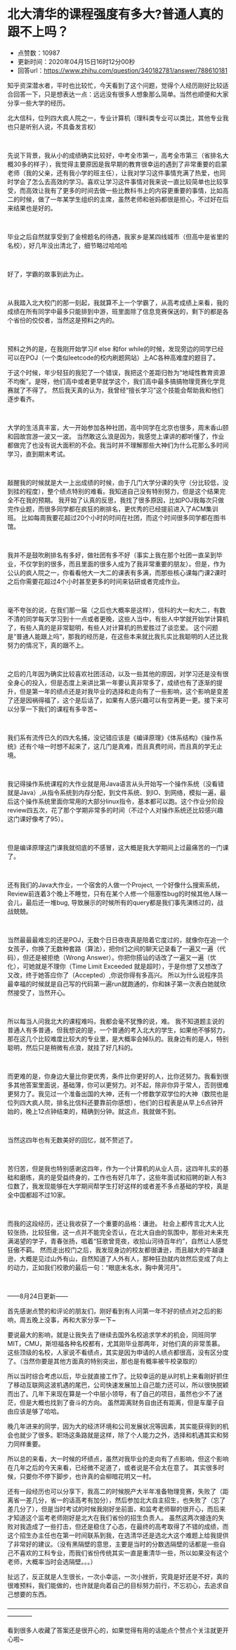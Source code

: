 # 北大清华的课程强度有多大?普通人真的跟不上吗？
- 点赞数：10987
- 更新时间：2020年04月15日16时12分00秒
- 回答url：https://www.zhihu.com/question/340182781/answer/788610181
<body>
 <p data-pid="PdeBWISo">知乎资深潜水者，平时也比较忙，今天看到了这个问题，觉得个人经历刚好比较适合回答一下，只是想表达一点：远远没有很多人想象那么简单。当然也顺便和大家分享一些大学的经历。</p>
 <p data-pid="ieaWvEKz">北大信科，位列四大疯人院之一，专业计算机（理科类专业可以类比，其他专业我也只是听别人说，不具备发言权）</p>
 <p class="ztext-empty-paragraph"><br></p>
 <p data-pid="mczbcpQz">先说下背景，我从小的成绩确实比较好，中考全市第一，高考全市第三（省排名大概30多的样子），我觉得主要原因是我早期的教育很幸运的遇到了非常重要的启蒙老师（我的父亲，还有我小学的班主任），让我对学习这件事情充满了热爱，也同时学会了怎么去高效的学习。喜欢让学习这件事情对我来说一直比较简单也比较享受，而高效让我有了更多的时间去做一些比教科书上的内容更重要的事情，比如高二的时候，做了一年某学生组织的主席，虽然老师和爸妈都很是担心，不过好在后来结果也是好的。</p>
 <p class="ztext-empty-paragraph"><br></p>
 <p data-pid="_Lu9sdiI">毕业之后自然就享受到了金榜题名的待遇，我家乡是某四线城市（但高中是省里的名校），好几年没出清北了，细节略过哈哈哈</p>
 <p class="ztext-empty-paragraph"><br></p>
 <p data-pid="qmEvETMr">好了，学霸的故事到此为止。</p>
 <p class="ztext-empty-paragraph"><br></p>
 <p data-pid="5oSrI_ns">从我踏入北大校门的那一刻起，我就算不上一个学霸了，从高考成绩上来看，我的成绩在所有同学中最多只能排到中游，班里面除了信息竞赛保送的，剩下的都是各个省份的佼佼者，当然这是预料之内的。</p>
 <p class="ztext-empty-paragraph"><br></p>
 <p data-pid="Ci5ttwo7">预料之外的是，在我刚开始学习if else 和for while的时候，发现旁边的同学已经可以在POJ（一个类似leetcode的校内刷题网站）上AC各种高难度的题目了。</p>
 <p data-pid="DTQJ-NNL">于这个时候，年少轻狂的我犯了一个错误，我把这个差距归咎为“地域性教育资源不均衡”。是呀，他们高中或者更早就学这个，我们高中最多搞搞物理竞赛化学竞赛就了不得了。 然后我天真的认为，我曾经“擅长学习”这个技能会帮助我和他们逐步看齐。</p>
 <p class="ztext-empty-paragraph"><br></p>
 <p data-pid="FfK7keKo">大学的生活真丰富，大一开始参加各种社团，高中同学在北京也很多，周末香山颐和园故宫游一波又一波。 当然敢这么浪是因为，我感觉上课讲的都听懂了，作业都做完了也没有说大面积的不会。我当时并不理解那些大神们为什么花那么多时间学习，直到期末考试。</p>
 <p class="ztext-empty-paragraph"><br></p>
 <p data-pid="KwGOn0iw">敲醒我的时候就是大一上出成绩的时候，由于几门大学分课的失守（分比较低，没到挂的程度），整个绩点特别的难看。我知道自己没有特别努力，但是这个结果完全不在我的预期。 我开始了认真的反思，我找了很多原因，比如POJ我每次只做完作业题，而很多同学都在疯狂的刷排名，更优秀的已经提前进入了ACM集训班。 比如每周我要花超过20个小时的时间在社团，而这个时间很多同学都在图书馆。</p>
 <p class="ztext-empty-paragraph"><br></p>
 <p data-pid="tpYiKPJM">我并不是鼓吹刷排名有多好，做社团有多不好（事实上我在那个社团一直呆到毕业，不仅学到的很多，而且里面的很多人成为了我非常重要的朋友）。但是，作为公认的疯人院之一，你看看他大一大二的课表有多满，而那些核心课每门课2课时之后你需要花超过4个小时甚至更多的时间来钻研或者完成作业。</p>
 <p class="ztext-empty-paragraph"><br></p>
 <p data-pid="2K30z-ES">毫不夸张的说，在我们那一届（之后也大概率是这样），信科的大一和大二，有数不清的同学每天学习到十一点或者更晚，这些人当中，有些人中学就开始学计算机了，有些人真的是非常聪明，有些人对计算机的热爱胜过了谈恋爱。 这个问题是“普通人能跟上吗”，那我的经历是，在这些本来就比我扎实比我聪明的人还比我努力的情况下，真的跟不上。</p>
 <p class="ztext-empty-paragraph"><br></p>
 <p data-pid="IZwTQNa0">之后的几年因为确实比较喜欢社团活动，以及一些其他的原因，对学习还是没有很全身心的投入，但是态度上来讲比第一年要认真非常多了，成绩也有了逐渐的提升，但是第一年的绩点还是对我毕业的选择和走向有了一些影响，这个影响是变差了还是因祸得福了，这个是后话了，如果有人感兴趣可以有空再更一更。接下来可以分享一下我们的课程有多辛苦~</p>
 <p class="ztext-empty-paragraph"><br></p>
 <p data-pid="VopCasrN">我们系有流传已久的四大名捕，没记错应该是《编译原理》《体系结构》《操作系统》还有个啥一时想不起来了，这几门是真难，而且真费时间，而且真的学无止境。</p>
 <p class="ztext-empty-paragraph"><br></p>
 <p data-pid="oBCZIfhl">我记得操作系统课程的大作业就是用Java语言从头开始写一个操作系统（没看错就是Java）,从指令系统到内存分配，到文件系统、到IO、到网络，模拟一遍，最后这个操作系统里面你常用的大部分linux指令，基本都可以跑。这个作业分阶段review四五次，花了那个学期非常多的时间（不过个人对操作系统还比较感兴趣这门课好像考了95）。</p>
 <p class="ztext-empty-paragraph"><br></p>
 <p data-pid="viyOjsI3">但是编译原理这门课我就彻底的不感冒，这大概是我大学期间上过最痛苦的一门课了。</p>
 <p class="ztext-empty-paragraph"><br></p>
 <p data-pid="Bf_D9BfB">还有我们的Java大作业，一个宿舍的人做一个Project, 一个好像什么搜索系统，Review前连着3个晚上不睡觉，只有在某个人修一个阻塞性bug的时候其他人眯一会儿，最后还一堆bug, 导致展示的时候所有的query都是我们事先演练过的，战战兢兢。</p>
 <p class="ztext-empty-paragraph"><br></p>
 <p data-pid="Co-z08Mn">当然最最最难忘的还是POJ，无数个日日夜夜真是陪着它度过的，就像你在追一个女孩子，你换了无数种套路（算法），把你们之间的聊天记录看了一遍又一遍（代码），但还是被拒绝（Wrong Answer）。你把你搭讪的话改了一遍又一遍（优化），可她就是不理你（Time Limit Exceeded 就是超时），于是你想了又想改了又改，终于她答应你了（Accepted）,你说你得有多高兴。 所以为什么说程序员最幸福的时候就是自己写的代码第一遍run就跑通的，你和妹子第一次表白她就欣然接受了，当然开心。</p>
 <p class="ztext-empty-paragraph"><br></p>
 <p data-pid="KnXqKXI3">所以每当人问我北大的课程难吗，我都会毫不犹豫的说，难。 我不知道题主说的普通人有多普通，但我想说的是，一个普通的考入北大的学生，如果他不够努力，那在这几个比较难度比较大的专业里，是大概率会掉队的。我身边有的是人，特别聪明，然后只是稍微有点浪，就挂了好几科的。</p>
 <p class="ztext-empty-paragraph"><br></p>
 <p data-pid="A1_X9si4">而更难的是，你身边大量比你更优秀，条件比你更好的人，比你还努力。我看到很多其他答案里面说，基础薄，你可以更努力。对不起，除非你异于常人，否则很难更努力了。我见过一个准备出国的大神，还有一个修数学双学位的大神（数院也是位列四大疯人院，排名比信科还要靠前你感想），他们的日程表是从早上6点钟开始的，晚上12点钟结束的，精确到分钟。就这点，我就做不到。</p>
 <p class="ztext-empty-paragraph"><br></p>
 <p data-pid="Sds1HfyZ">当然这四年也有无数美好的回忆，就不赘述了。</p>
 <p class="ztext-empty-paragraph"><br></p>
 <p data-pid="_HdQOCtd">苦归苦，但是我也特别感谢这四年，作为一个计算机的从业人员，这四年扎实的基础和磨练，真的是受益终身的，工作也有好几年了，这些年面试和招聘的新人有3位数了，我发现能够在大学期间帮学生打好这样的或者差不多点基础的学校，真是全中国都超不过10家。</p>
 <p class="ztext-empty-paragraph"><br></p>
 <p data-pid="csCZ2AQ8">而我的这段经历，还让我收获了一个重要的品格：谦逊。 社会上都传言北大人比较张扬，比较狂傲，这一点并不能完全否认，在北大自由的氛围中，那些对未来充满渴望的学子，青春张扬，唱着“狂歌曾竞夜，收拾山河待百年约”，自然让人感觉狂傲不羁。 然而走出校门之后，我发现身边的校友都很谦逊，而且越大的牛越谦逊，大概是见过山外有山，自然知道了人外有人，那种狂劲就内敛然后变成了向上的动力，正如我们校歌的最后一句：“眼底未名水，胸中黄河月”。</p>
 <p class="ztext-empty-paragraph"><br></p>
 <p data-pid="DzzLiSf-">——8月24日更新——</p>
 <p data-pid="kriZaCKk">首先感谢点赞的和评论的朋友们，刚好看到有人问第一年不好的绩点对之后的影响，周五晚上没事，再和大家分享一下~</p>
 <p data-pid="efBH9Rt9">要说最大的影响，就是让我失去了继续去国外名校追求学术的机会，同班同学MIT，CMU，斯坦福各种名校都有，尤其刚毕业那两年，对他们真的非常羡慕。这些顶级的名校，人家说不看绩点，其实是因为申请的人绩点都很高，没有区分度了。（当然你要是其他方面真的特别突出，那也是有概率被牛校录取的）</p>
 <p data-pid="AHAv9-ba">所以当时综合考虑以后，毕业就直接工作了。比较幸运的是从时机上来看刚好抓住了移动互联网这波机遇的尾巴，公司快速发展加上自己能力还可以，所以很快脱颖而出了。几年下来现在算是一个中层小领导，有了自己的项目，虽然也少不了迷茫，但是大概也找到了奋斗的方向。 虽然距离财务自由还有距离，但是车厘子自由应该是够了哈哈。</p>
 <p data-pid="e8eTTakz">晚几年进来的同学，因为大的经济环境和公司发展状况等因素，其实能获得到的机会也就少了很多。职场这条路就是这样，除了个人能力之外，选择和机遇其实和努力同样重要。</p>
 <p data-pid="_rof0CPv">所以总的来看，大一时候的坏绩点，虽然对我毕业的走向有了点影响，但这个影响在几年之后的今天来看，已经微不足道了，或者说是不会太在意了。 其实很多时候，只要你不停下脚步，也许真的会柳暗花明又一村。</p>
 <p data-pid="2s0USU_K">还有一段经历也可以分享下，我高二的时候脱产大半年准备物理竞赛，失败了（距离省一差几分，省一的话高考有加分），然后参加北大自主招生，也失败了（忘了差几分了），但是当时考试的时候我刚好坐前面，和监考老师聊的很开心，而后来才知道这个监考老师刚好是北大在我们省份的招生负责人。 虽然这两次接连的失败对我造成了一些打击，但还是稳住了心态，在最终的高考取得了不错的成绩，而这个招生办主任也在第一时间联系到我，在选清华还是选北大这个难题上给我提供了非常好的建议。（没有黑隔壁的意思，主要是当时的分数选隔壁的话都是一些自己不喜欢的工科专业，而我们省份传统其实一直是重清华一些，所以如果没有这个老师，大概率当时会选隔壁。。。）</p>
 <p data-pid="nTuLJSf_">扯远了，反正就是人生很长，一次小幸运，一次小挫折，究竟是好还是不好，真的很难预料，我们能做的，也许就是向着自己的目标努力前行，不忘初心，去追求自己想要的东西。</p>
 <p data-pid="r9Zx7Bp3">————————————————————————————————————————</p>
 <p data-pid="ZVzQymWv">看到很多人收藏了答案还是很开心的，如果觉得有用的话能点个赞点个关注就更开心啦~</p>
</body>